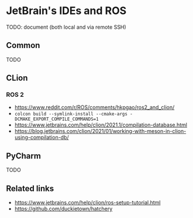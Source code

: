 # JetBrain's IDEs and ROS

TODO: document (both local and via remote SSH)


## Common

TODO


## CLion

### ROS 2

* https://www.reddit.com/r/ROS/comments/hkpgao/ros2_and_clion/
* `colcon build --symlink-install --cmake-args -DCMAKE_EXPORT_COMPILE_COMMANDS=1`
* https://www.jetbrains.com/help/clion/2021.1/compilation-database.html
* https://blog.jetbrains.com/clion/2021/01/working-with-meson-in-clion-using-compilation-db/


## PyCharm

TODO


## Related links

* https://www.jetbrains.com/help/clion/ros-setup-tutorial.html
* https://github.com/duckietown/hatchery
